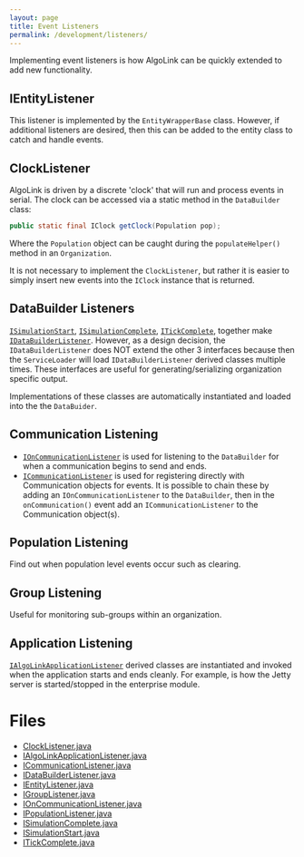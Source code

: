```yaml
---
layout: page
title: Event Listeners
permalink: /development/listeners/
---
```


Implementing event listeners is how AlgoLink can be quickly extended to add new functionality.

## IEntityListener

This listener is implemented by the `EntityWrapperBase` class. However, if additional listeners are desired, then this can be added to the entity class to catch and handle events.

## ClockListener

AlgoLink is driven by a discrete 'clock' that will run and process events in serial. The clock can be accessed via a static method in the `DataBuilder` class:

```java
public static final IClock getClock(Population pop);
```

Where the `Population` object can be caught during the `populateHelper()` method in an `Organization`.

It is not necessary to implement the `ClockListener`, but rather it is easier to simply insert new events into the `IClock` instance that is returned.

## DataBuilder Listeners

[`ISimulationStart`](ISimulationStart.java), [`ISimulationComplete`](ISimulationComplete.java), [`ITickComplete`](ITickComplete.java), together make [`IDataBuilderListener`](IDataBuilderListener.java). However, as a design decision, the `IDataBuilderListener` does NOT extend the other 3 interfaces because then the `ServiceLoader` will load `IDataBuilderListener` derived classes multiple times. These interfaces are useful for generating/serializing organization specific output.

Implementations of these classes are automatically instantiated and loaded into the the `DataBuider`.

## Communication Listening

 - [`IOnCommunicationListener`](IOnCommunicationListener.java) is used for listening to the `DataBuilder` for when a communication begins to send and ends.
 - [`ICommunicationListener`](ICommunicationListener.java) is used for registering directly with Communication objects for events. It is possible to chain these by adding an `IOnCommunicationListener` to the `DataBuilder`, then in the `onCommunication()` event add an `ICommunicationListener` to the Communication object(s).

## Population Listening

Find out when population level events occur such as clearing.

## Group Listening

Useful for monitoring sub-groups within an organization.

## Application Listening

[`IAlgoLinkApplicationListener`](IAlgoLinkApplicationListener.java) derived classes are instantiated and invoked when the application starts and ends cleanly.  For example, is how the Jetty server is started/stopped in the enterprise module.

# Files

- [ClockListener.java](ClockListener.java)
- [IAlgoLinkApplicationListener.java](IAlgoLinkApplicationListener.java)
- [ICommunicationListener.java](ICommunicationListener.java)
- [IDataBuilderListener.java](IDataBuilderListener.java)
- [IEntityListener.java](IEntityListener.java)
- [IGroupListener.java](IGroupListener.java)
- [IOnCommunicationListener.java](IOnCommunicationListener.java)
- [IPopulationListener.java](IPopulationListener.java)
- [ISimulationComplete.java](ISimulationComplete.java)
- [ISimulationStart.java](ISimulationStart.java)
- [ITickComplete.java](ITickComplete.java)

